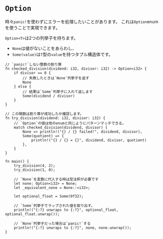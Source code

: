 # `Option`

時々`panic!`を使わずにエラーを処理したいことがあります。
これは`Option`enumを使うことで実現できます。

`Option<T>`は2つの列挙子を持ちます。

* `None`は値がないことをあらわし、
* `Some(value)`は`T`型の`value`を持つタプル構造体です。

```rust,editable,ignore,mdbook-runnable
// `panic!`しない整数の割り算
fn checked_division(dividend: i32, divisor: i32) -> Option<i32> {
    if divisor == 0 {
        // 失敗したときは`None`列挙子を返す
        None
    } else {
        // 結果は`Some`列挙子に入れて返します
        Some(dividend / divisor)
    }
}

// この関数は割り算が成功したか確認します。
fn try_division(dividend: i32, divisor: i32) {
    // `Option`の値は他のenumと同じようにパターンマッチできる。
    match checked_division(dividend, divisor) {
        None => println!("{} / {} failed!", dividend, divisor),
        Some(quotient) => {
            println!("{} / {} = {}", dividend, divisor, quotient)
        },
    }
}

fn main() {
    try_division(4, 2);
    try_division(1, 0);

    // `None`を変数に代入する時は型注釈が必要です
    let none: Option<i32> = None;
    let _equivalent_none = None::<i32>;

    let optional_float = Some(0f32);

    // `Some`列挙子でラップされた値を取り出す。
    println!("{:?} unwraps to {:?}", optional_float, optional_float.unwrap());

    // `None`列挙子だった場合は`panic!`する
    println!("{:?} unwraps to {:?}", none, none.unwrap());
}
```
